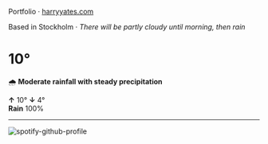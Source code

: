 Portfolio · [harryyates.com](https://harryyates.com)

<!-- WEATHER_START -->
Based in Stockholm · *There will be partly cloudy until morning, then rain*

# 10°
🌧️ **Moderate rainfall with steady precipitation**

**↑** 10° **↓** 4°  
**Rain** 100%

---
<!-- WEATHER_END -->

<p align="left">
  <a>
    <img src="https://spotify-github-profile.kittinanx.com/api/view?uid=bigbello&cover_image=true&theme=natemoo-re&show_offline=true&background_color=121212&interchange=false&bar_color=53b14f&bar_color_cover=false" alt="spotify-github-profile">
  </a>
</p>